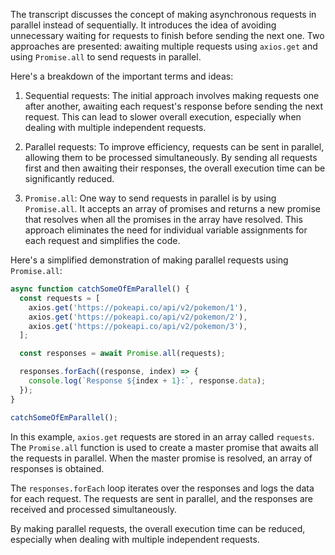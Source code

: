 The transcript discusses the concept of making asynchronous requests in parallel instead of sequentially. It introduces the idea of avoiding unnecessary waiting for requests to finish before sending the next one. Two approaches are presented: awaiting multiple requests using `axios.get` and using `Promise.all` to send requests in parallel.

Here's a breakdown of the important terms and ideas:

1. Sequential requests: The initial approach involves making requests one after another, awaiting each request's response before sending the next request. This can lead to slower overall execution, especially when dealing with multiple independent requests.

2. Parallel requests: To improve efficiency, requests can be sent in parallel, allowing them to be processed simultaneously. By sending all requests first and then awaiting their responses, the overall execution time can be significantly reduced.

3. `Promise.all`: One way to send requests in parallel is by using `Promise.all`. It accepts an array of promises and returns a new promise that resolves when all the promises in the array have resolved. This approach eliminates the need for individual variable assignments for each request and simplifies the code.

Here's a simplified demonstration of making parallel requests using `Promise.all`:

```javascript
async function catchSomeOfEmParallel() {
  const requests = [
    axios.get('https://pokeapi.co/api/v2/pokemon/1'),
    axios.get('https://pokeapi.co/api/v2/pokemon/2'),
    axios.get('https://pokeapi.co/api/v2/pokemon/3'),
  ];

  const responses = await Promise.all(requests);

  responses.forEach((response, index) => {
    console.log(`Response ${index + 1}:`, response.data);
  });
}

catchSomeOfEmParallel();
```

In this example, `axios.get` requests are stored in an array called `requests`. The `Promise.all` function is used to create a master promise that awaits all the requests in parallel. When the master promise is resolved, an array of responses is obtained.

The `responses.forEach` loop iterates over the responses and logs the data for each request. The requests are sent in parallel, and the responses are received and processed simultaneously.

By making parallel requests, the overall execution time can be reduced, especially when dealing with multiple independent requests.